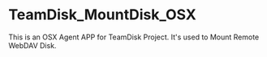 TeamDisk_MountDisk_OSX
======================

This is an OSX Agent APP for TeamDisk Project. It's used to Mount Remote WebDAV Disk.
